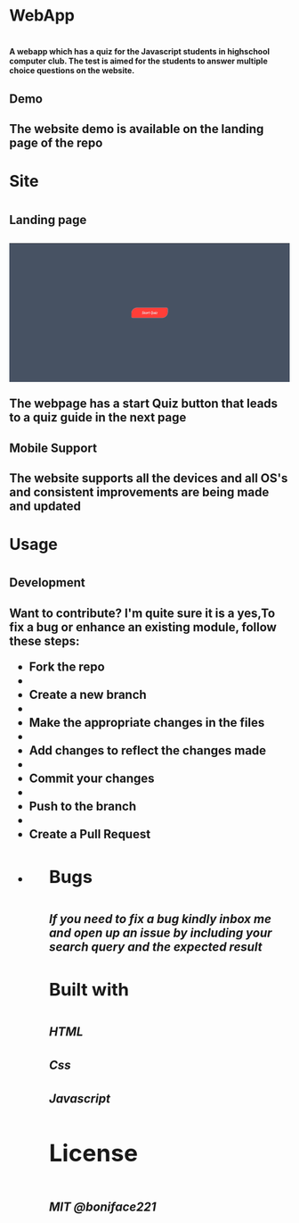 <h1>WebApp<h1>
    <h4>A webapp which has a quiz for the Javascript students in highschool computer club. The test is aimed for the students to answer multiple choice questions on the website.<h4>
 <h2>Demo<h2>
   <p>The website demo is available on the landing page of the repo<p>   

<h1>Site<h1>
  <h2>Landing page<h2>
  <img src="landing-pg.png" alt="image">
     <p> The webpage has a start Quiz button that leads to a quiz guide in the next page<p>
   <h2>Mobile Support<h2>
   <P>The website supports all the devices and all OS's and consistent improvements are being made and updated<p>

<h1>Usage<h1>
   <h2>Development<h2>
   <p> Want to contribute? I'm quite sure it is a yes,To fix a bug or enhance an existing module, follow these steps:<p>  
   
<ul>
      <li>Fork the repo<li>
      <li>Create a new branch <li>
      <li>Make the appropriate changes in the files<li>
      <li>Add changes to reflect the changes made<li>
      <li>Commit your changes <li>
      <li>Push to the branch <li>
      <li>Create a Pull Request<li>
    <ul>


<h2>Bugs<h2>

  <h5>If you need to fix a bug kindly inbox me and open up  an issue by including your search query and the expected result<h5>
  <h2>Built with<h2>

  <h5>HTML<h5>
  <h5>Css<h5>
  <h5>Javascript<h5>
  <h1>License<h1>
  <h5>MIT @boniface221<h5>